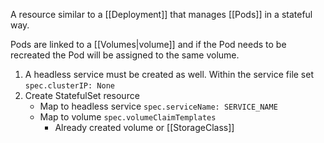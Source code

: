 
A resource similar to a [[Deployment]] that manages [[Pods]] in a stateful way.

Pods are linked to a [[Volumes|volume]] and if the Pod needs to be recreated the Pod will be assigned to the same volume.

1. A headless service must be created as well. Within the service file set `spec.clusterIP: None`
2. Create StatefulSet resource
	- Map to headless service `spec.serviceName: SERVICE_NAME`
	- Map to volume `spec.volumeClaimTemplates`
		- Already created volume or [[StorageClass]]
